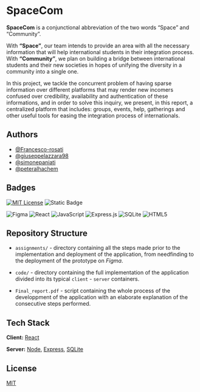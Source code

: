 
# SpaceCom

**SpaceCom** is a conjunctional abbreviation of the two words “Space” and “Community”.

With **“Space”**, our team intends to provide an area with all the necessary information that will help international students in their integration process. With **“Community”**, we plan on
building a bridge between international students and their new societies in hopes of unifying
the diversity in a community into a single one.

In this project, we tackle the concurrent problem of having sparse information
over different platforms that may render new incomers confused over credibility, availability
and authentication of these informations, and in order to solve this inquiry, we present, in this
report, a centralized platform that includes:  groups, events, help, gatherings and other useful
tools for easing the integration process of internationals.


## Authors

- [@Francesco-rosati](https://github.com/Francesco-rosati)
- [@giuseppelazzara98](https://github.com/giuseppelazzara98)
- [@simonepaniati](/)
- [@peteralhachem](https://github.com/peteralhachem)

## Badges



[![MIT License](https://img.shields.io/badge/License-MIT-blue.svg)](https://choosealicense.com/licenses/mit/)
![Static Badge](https://img.shields.io/badge/university-poliTO-green)

![Figma](https://img.shields.io/badge/figma-FF3366?style=for-the-badge&logo=figma&logoColor=white)
![React](https://img.shields.io/badge/react-%2320232a.svg?style=for-the-badge&logo=react&logoColor=%2361DAFB)
![JavaScript](https://img.shields.io/badge/javascript-%23323330.svg?style=for-the-badge&logo=javascript&logoColor=%23F7DF1E)
![Express.js](https://img.shields.io/badge/express.js-%23404d59.svg?style=for-the-badge&logo=express&logoColor=%2361DAFB)
![SQLite](https://img.shields.io/badge/sqlite-%2307405e.svg?style=for-the-badge&logo=sqlite&logoColor=white)
![HTML5](https://img.shields.io/badge/html5-%23E34F26.svg?style=for-the-badge&logo=html5&logoColor=white)



## Repository Structure

- `assignments/` - directory containing all the steps made prior to the implementation and deployment of the application, from needfinding to the deployment of the prototype on _Figma_.
- `code/` - directory containing the full implementation of the application divided into its typical `client` - `server` containers.

- `Final_report.pdf` - script containing the whole process of the developpment of the application with an elaborate explanation of the consecutive steps performed.
## Tech Stack

**Client:** [React](https://react.dev/)

**Server:** [Node](https://nodejs.org/en), [Express](https://expressjs.com/), [SQLite](https://www.sqlite.org/index.html)


## License

[MIT](https://choosealicense.com/licenses/mit/)

